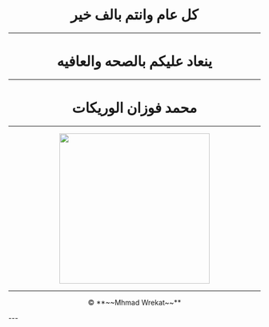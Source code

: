 <h1 align="center">
 كل عام وانتم بالف خير
</h1>

---
<h1 align="center" >
 ينعاد عليكم بالصحه والعافيه 
</h1>

---
<h1 align="center">
محمد فوزان الوريكات
</h1>

---
<p align="center">
<img width="300" src="https://emypost.com/wp-content/uploads/2020/07/446532-lIgtz-1534024277-%D8%A7%D8%B6%D8%AD%D9%89-.jpg">
</p>


---
<p align="center">
© **~~Mhmad Wrekat~~**
</p>
---